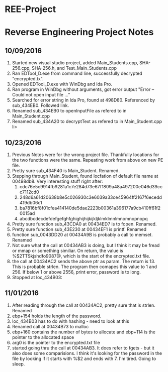 # REE-Project
<h1>Reverse Engineering Project Notes</h1>

<h2>10/09/2016</h2>
<ol>
	<li>Started new visual studio project, added Main_Students.cpp, SHA-256.cpp, SHA-256.h, and Test_Main_Students.cpp</li>
	<li>Ran EDTool_D.exe from command line, successfully decrypted "encrypted.tx".</li>
	<li>Opened EDTool_D.exe with WinDbg and Ida Pro.</li>
	<li>Ran program in WinDbg without arguments, got error output "Error – Could not open input file ..."</li>
	<li>Searched for error string in Ida Pro, found at 498D80.  Referenced by sub_434EB0.  Followed link.</li>
	<li>Renamed sub_434EB0 to openInputFile as refered to in Main_Student.cpp</li>
	<li>Renamed sub_434A20 to decryptText as refered to in Main_Student.cpp</li>li>
</ol>

<h2> 10/23/2016</h2>
<ol>
	<li> Previous Notes were for the wrong project file.  Thankfully locations for the two functions were the same. Repeating work from above on new PE file.</li>
	<li> Pretty sure sub_434F40 is  Main_Student.  Renamed. </li>
	<li> Stepping through  Main_Student, found locfation of default file name at 00498db8.  Very interesting stuff right after:
		<ol>
			<li>cdc76e5c9914fb9281a1c7e284d73e67f1809a48a497200e046d39ccc7112cd0</li>
			<li>248d6a61d20638b8e5c026930c3e6039a33ce45964ff2167f6ecedd419db06c1</li>
			<li>ba7816bf8f01cfea414140de5dae2223b00361a396177a9cb410ff61f20015ad</li>
			<li>abcdbcdecdefdefgefghfghighijhijkijkljklmklmnlmnomnopnopq</li>
		</ol>
	</li>
	<li> Pretty sure function sub_43CDA0 at 00434ED7 is to fopen. Renamed. </li>
	<li> Pretty sure function sub_43E230 at 00434EF1 is printf.  Renamed</li>
	<li> function sub_0043DD20 at 00434A9B is probably a call to memset. Renamed </li>
	<li> Not sure what the call at 00434AB3 is doing, but I think it may be fread or mmap or something similiar.  On return, the value is %$2TTSkjshdfo9087@, which is the start of the encrypted.txt file.</li>
	<li>the call at 00434AC2 sends the above ptr as param.  The return is 13. This is probable strlen.  The program then comapes this value to 1 and 256.  If below 1 or above 2556, print error, password is to long.</li>
	<li> Stopped at loc_434B03: </li>
</ol>
<h2> 11/01/2016</h2>
<ol>
<li> After reading through the call at 00434AC2, pretty sure that is strlen.  Renamed </li>
<li> ebp+154 holds the length of the password.</li>
<li> loc_434B03 has to do with hashing - need to look at this</li>
<li> Renamed call at 00434B73 to malloc</li>
<li> ebp+160 contains the number of bytes to allocate and ebp+114 is the pointer to the allocated space </li>
<li> arg0 is the pointer to the encrypted.txt file</li>
<li> started going thru the call at 00434AB3.  It does refer to fgets - but it also does some comparisions.  I think it's looking for
the password in the file by looking if it starts with %$2 and ends with 7.  I'm tired.  Going to sleep.</li>
</ol>
